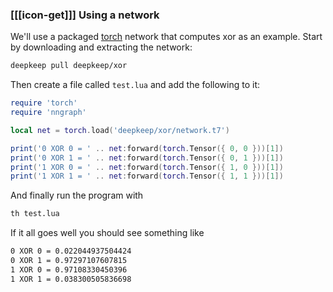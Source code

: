 ### [[[icon-get]]] Using a network
We'll use a packaged [torch](http://torch.ch) network that computes xor as an
example. Start by downloading and extracting the network:

```bash
deepkeep pull deepkeep/xor
```

Then create a file called `test.lua` and add the following to it:

```lua
require 'torch'
require 'nngraph'

local net = torch.load('deepkeep/xor/network.t7')

print('0 XOR 0 = ' .. net:forward(torch.Tensor({ 0, 0 }))[1])
print('0 XOR 1 = ' .. net:forward(torch.Tensor({ 0, 1 }))[1])
print('1 XOR 0 = ' .. net:forward(torch.Tensor({ 1, 0 }))[1])
print('1 XOR 1 = ' .. net:forward(torch.Tensor({ 1, 1 }))[1])
```

And finally run the program with

```bash
th test.lua
```

If it all goes well you should see something like

```bash
0 XOR 0 = 0.022044937504424
0 XOR 1 = 0.97297107607815
1 XOR 0 = 0.97108330450396
1 XOR 1 = 0.038300505836698
```
